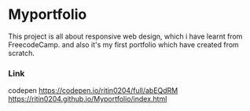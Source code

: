 # Myportfolio
This project is all about responsive web design, which i have learnt from FreecodeCamp.  and also it's my first portfolio which  have created from scratch.
### Link
codepen https://codepen.io/ritin0204/full/abEQdRM
https://ritin0204.github.io/Myportfolio/index.html
